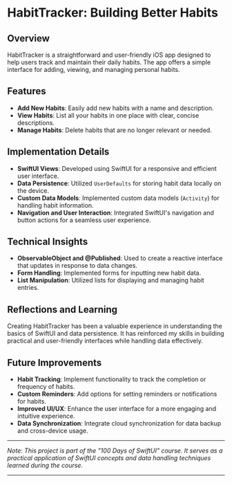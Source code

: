 # HabitTracker: Building Better Habits

## Overview
HabitTracker is a straightforward and user-friendly iOS app designed to help users track and maintain their daily habits. The app offers a simple interface for adding, viewing, and managing personal habits.

## Features
- **Add New Habits**: Easily add new habits with a name and description.
- **View Habits**: List all your habits in one place with clear, concise descriptions.
- **Manage Habits**: Delete habits that are no longer relevant or needed.

## Implementation Details
- **SwiftUI Views**: Developed using SwiftUI for a responsive and efficient user interface.
- **Data Persistence**: Utilized `UserDefaults` for storing habit data locally on the device.
- **Custom Data Models**: Implemented custom data models (`Activity`) for handling habit information.
- **Navigation and User Interaction**: Integrated SwiftUI's navigation and button actions for a seamless user experience.

## Technical Insights
- **ObservableObject and @Published**: Used to create a reactive interface that updates in response to data changes.
- **Form Handling**: Implemented forms for inputting new habit data.
- **List Manipulation**: Utilized lists for displaying and managing habit entries.

## Reflections and Learning
Creating HabitTracker has been a valuable experience in understanding the basics of SwiftUI and data persistence. It has reinforced my skills in building practical and user-friendly interfaces while handling data effectively.

## Future Improvements
- **Habit Tracking**: Implement functionality to track the completion or frequency of habits.
- **Custom Reminders**: Add options for setting reminders or notifications for habits.
- **Improved UI/UX**: Enhance the user interface for a more engaging and intuitive experience.
- **Data Synchronization**: Integrate cloud synchronization for data backup and cross-device usage.

---

*Note: This project is part of the "100 Days of SwiftUI" course. It serves as a practical application of SwiftUI concepts and data handling techniques learned during the course.*

---
